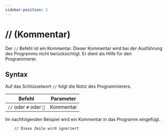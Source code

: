 ```yaml
---
sidebar-position: 2
---
```


# // (Kommentar)

Der ```//``` Befehl ist ein Kommentar. Dieser Kommentar wird bei der Ausführung des Programms nicht berücksichtigt.
Er dient als Hilfe für den Programmierer.

## Syntax

Auf das Schlüsselwort ``//`` folgt die Notiz des Programmierers. 

| Befehl | Parameter |
| ------ | ----------- |
| `//` oder `#` oder `📖` | Kommentar |

Im nachfolgenden Beispiel wird ein Kommentar in das Programm eingefügt.

```text
    // Diese Zeile wird ignoriert
```